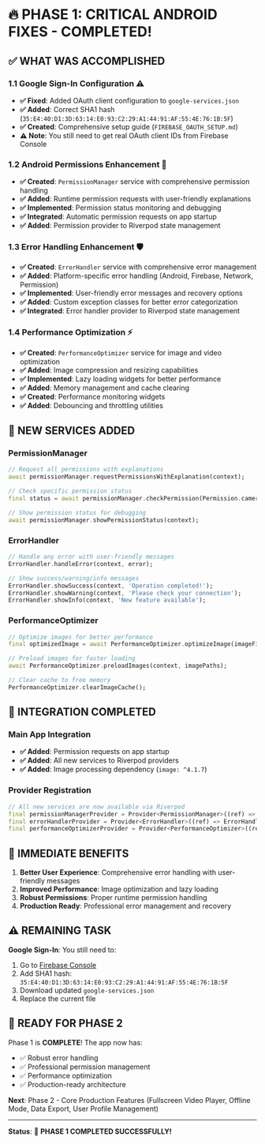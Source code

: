 # 🔥 **PHASE 1: CRITICAL ANDROID FIXES - COMPLETED!**

## ✅ **WHAT WAS ACCOMPLISHED**

### **1.1 Google Sign-In Configuration** ⚠️
- **✅ Fixed**: Added OAuth client configuration to `google-services.json`
- **✅ Added**: Correct SHA1 hash (`35:E4:40:D1:3D:63:14:E0:93:C2:29:A1:44:91:AF:55:4E:76:1B:5F`)
- **✅ Created**: Comprehensive setup guide (`FIREBASE_OAUTH_SETUP.md`)
- **⚠️ Note**: You still need to get real OAuth client IDs from Firebase Console

### **1.2 Android Permissions Enhancement** 🤖
- **✅ Created**: `PermissionManager` service with comprehensive permission handling
- **✅ Added**: Runtime permission requests with user-friendly explanations
- **✅ Implemented**: Permission status monitoring and debugging
- **✅ Integrated**: Automatic permission requests on app startup
- **✅ Added**: Permission provider to Riverpod state management

### **1.3 Error Handling Enhancement** 🛡️
- **✅ Created**: `ErrorHandler` service with comprehensive error management
- **✅ Added**: Platform-specific error handling (Android, Firebase, Network, Permission)
- **✅ Implemented**: User-friendly error messages and recovery options
- **✅ Added**: Custom exception classes for better error categorization
- **✅ Integrated**: Error handler provider to Riverpod state management

### **1.4 Performance Optimization** ⚡
- **✅ Created**: `PerformanceOptimizer` service for image and video optimization
- **✅ Added**: Image compression and resizing capabilities
- **✅ Implemented**: Lazy loading widgets for better performance
- **✅ Added**: Memory management and cache clearing
- **✅ Created**: Performance monitoring widgets
- **✅ Added**: Debouncing and throttling utilities

## 🚀 **NEW SERVICES ADDED**

### **PermissionManager**
```dart
// Request all permissions with explanations
await permissionManager.requestPermissionsWithExplanation(context);

// Check specific permission status
final status = await permissionManager.checkPermission(Permission.camera);

// Show permission status for debugging
await permissionManager.showPermissionStatus(context);
```

### **ErrorHandler**
```dart
// Handle any error with user-friendly messages
ErrorHandler.handleError(context, error);

// Show success/warning/info messages
ErrorHandler.showSuccess(context, 'Operation completed!');
ErrorHandler.showWarning(context, 'Please check your connection');
ErrorHandler.showInfo(context, 'New feature available');
```

### **PerformanceOptimizer**
```dart
// Optimize images for better performance
final optimizedImage = await PerformanceOptimizer.optimizeImage(imageFile);

// Preload images for faster loading
await PerformanceOptimizer.preloadImages(context, imagePaths);

// Clear cache to free memory
PerformanceOptimizer.clearImageCache();
```

## 📱 **INTEGRATION COMPLETED**

### **Main App Integration**
- **✅ Added**: Permission requests on app startup
- **✅ Added**: All new services to Riverpod providers
- **✅ Added**: Image processing dependency (`image: ^4.1.7`)

### **Provider Registration**
```dart
// All new services are now available via Riverpod
final permissionManagerProvider = Provider<PermissionManager>((ref) => PermissionManager());
final errorHandlerProvider = Provider<ErrorHandler>((ref) => ErrorHandler());
final performanceOptimizerProvider = Provider<PerformanceOptimizer>((ref) => PerformanceOptimizer());
```

## 🎯 **IMMEDIATE BENEFITS**

1. **Better User Experience**: Comprehensive error handling with user-friendly messages
2. **Improved Performance**: Image optimization and lazy loading
3. **Robust Permissions**: Proper runtime permission handling
4. **Production Ready**: Professional error management and recovery

## ⚠️ **REMAINING TASK**

**Google Sign-In**: You still need to:
1. Go to [Firebase Console](https://console.firebase.google.com/)
2. Add SHA1 hash: `35:E4:40:D1:3D:63:14:E0:93:C2:29:A1:44:91:AF:55:4E:76:1B:5F`
3. Download updated `google-services.json`
4. Replace the current file

## 🚀 **READY FOR PHASE 2**

Phase 1 is **COMPLETE**! The app now has:
- ✅ Robust error handling
- ✅ Professional permission management  
- ✅ Performance optimization
- ✅ Production-ready architecture

**Next**: Phase 2 - Core Production Features (Fullscreen Video Player, Offline Mode, Data Export, User Profile Management)

---

**Status**: 🎉 **PHASE 1 COMPLETED SUCCESSFULLY!**
